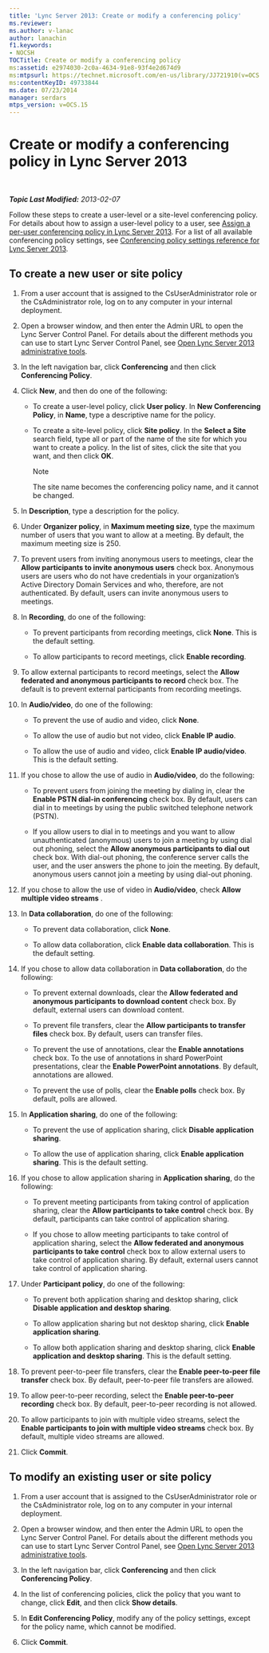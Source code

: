 ```yaml
---
title: 'Lync Server 2013: Create or modify a conferencing policy'
ms.reviewer: 
ms.author: v-lanac
author: lanachin
f1.keywords:
- NOCSH
TOCTitle: Create or modify a conferencing policy
ms:assetid: e2974030-2c0a-4634-91e8-93f4e2d674d9
ms:mtpsurl: https://technet.microsoft.com/en-us/library/JJ721910(v=OCS.15)
ms:contentKeyID: 49733844
ms.date: 07/23/2014
manager: serdars
mtps_version: v=OCS.15
---
```


<div data-xmlns="http://www.w3.org/1999/xhtml">

<div class="topic" data-xmlns="http://www.w3.org/1999/xhtml" data-msxsl="urn:schemas-microsoft-com:xslt" data-cs="https://msdn.microsoft.com/">

<div data-asp="https://msdn2.microsoft.com/asp">

# Create or modify a conferencing policy in Lync Server 2013

</div>

<div id="mainSection">

<div id="mainBody">

<span> </span>

_**Topic Last Modified:** 2013-02-07_

Follow these steps to create a user-level or a site-level conferencing policy. For details about how to assign a user-level policy to a user, see [Assign a per-user conferencing policy in Lync Server 2013](lync-server-2013-assign-a-per-user-conferencing-policy.md). For a list of all available conferencing policy settings, see [Conferencing policy settings reference for Lync Server 2013](lync-server-2013-conferencing-policy-settings-reference.md).

<div>

## To create a new user or site policy

1.  From a user account that is assigned to the CsUserAdministrator role or the CsAdministrator role, log on to any computer in your internal deployment.

2.  Open a browser window, and then enter the Admin URL to open the Lync Server Control Panel. For details about the different methods you can use to start Lync Server Control Panel, see [Open Lync Server 2013 administrative tools](lync-server-2013-open-lync-server-administrative-tools.md).

3.  In the left navigation bar, click **Conferencing** and then click **Conferencing Policy**.

4.  Click **New**, and then do one of the following:
    
      - To create a user-level policy, click **User policy**. In **New Conferencing Policy**, in **Name**, type a descriptive name for the policy.
    
      - To create a site-level policy, click **Site policy**. In the **Select a Site** search field, type all or part of the name of the site for which you want to create a policy. In the list of sites, click the site that you want, and then click **OK**.
        
        <div>
        

        > [!NOTE]  
        > The site name becomes the conferencing policy name, and it cannot be changed.

        
        </div>

5.  In **Description**, type a description for the policy.

6.  Under **Organizer policy**, in **Maximum meeting size**, type the maximum number of users that you want to allow at a meeting. By default, the maximum meeting size is 250.

7.  To prevent users from inviting anonymous users to meetings, clear the **Allow participants to invite anonymous users** check box. Anonymous users are users who do not have credentials in your organization’s Active Directory Domain Services and who, therefore, are not authenticated. By default, users can invite anonymous users to meetings.

8.  In **Recording**, do one of the following:
    
      - To prevent participants from recording meetings, click **None**. This is the default setting.
    
      - To allow participants to record meetings, click **Enable recording**.

9.  To allow external participants to record meetings, select the **Allow federated and anonymous participants to record** check box. The default is to prevent external participants from recording meetings.

10. In **Audio/video**, do one of the following:
    
      - To prevent the use of audio and video, click **None**.
    
      - To allow the use of audio but not video, click **Enable IP audio**.
    
      - To allow the use of audio and video, click **Enable IP audio/video**. This is the default setting.

11. If you chose to allow the use of audio in **Audio/video**, do the following:
    
      - To prevent users from joining the meeting by dialing in, clear the **Enable PSTN dial-in conferencing** check box. By default, users can dial in to meetings by using the public switched telephone network (PSTN).
    
      - If you allow users to dial in to meetings and you want to allow unauthenticated (anonymous) users to join a meeting by using dial out phoning, select the **Allow anonymous participants to dial out** check box. With dial-out phoning, the conference server calls the user, and the user answers the phone to join the meeting. By default, anonymous users cannot join a meeting by using dial-out phoning.

12. If you chose to allow the use of video in **Audio/video**, check **Allow multiple video streams** .

13. In **Data collaboration**, do one of the following:
    
      - To prevent data collaboration, click **None**.
    
      - To allow data collaboration, click **Enable data collaboration**. This is the default setting.

14. If you chose to allow data collaboration in **Data collaboration**, do the following:
    
      - To prevent external downloads, clear the **Allow federated and anonymous participants to download content** check box. By default, external users can download content.
    
      - To prevent file transfers, clear the **Allow participants to transfer files** check box. By default, users can transfer files.
    
      - To prevent the use of annotations, clear the **Enable annotations** check box. To the use of annotations in shard PowerPoint presentations, clear the **Enable PowerPoint annotations**. By default, annotations are allowed.
    
      - To prevent the use of polls, clear the **Enable polls** check box. By default, polls are allowed.

15. In **Application sharing**, do one of the following:
    
      - To prevent the use of application sharing, click **Disable application sharing**.
    
      - To allow the use of application sharing, click **Enable application sharing**. This is the default setting.

16. If you chose to allow application sharing in **Application sharing**, do the following:
    
      - To prevent meeting participants from taking control of application sharing, clear the **Allow participants to take control** check box. By default, participants can take control of application sharing.
    
      - If you chose to allow meeting participants to take control of application sharing, select the **Allow federated and anonymous participants to take control** check box to allow external users to take control of application sharing. By default, external users cannot take control of application sharing.

17. Under **Participant policy**, do one of the following:
    
      - To prevent both application sharing and desktop sharing, click **Disable application and desktop sharing**.
    
      - To allow application sharing but not desktop sharing, click **Enable application sharing**.
    
      - To allow both application sharing and desktop sharing, click **Enable application and desktop sharing**. This is the default setting.

18. To prevent peer-to-peer file transfers, clear the **Enable peer-to-peer file transfer** check box. By default, peer-to-peer file transfers are allowed.

19. To allow peer-to-peer recording, select the **Enable peer-to-peer recording** check box. By default, peer-to-peer recording is not allowed.

20. To allow participants to join with multiple video streams, select the **Enable participants to join with multiple video streams** check box. By default, multiple video streams are allowed.

21. Click **Commit**.

</div>

<div>

## To modify an existing user or site policy

1.  From a user account that is assigned to the CsUserAdministrator role or the CsAdministrator role, log on to any computer in your internal deployment.

2.  Open a browser window, and then enter the Admin URL to open the Lync Server Control Panel. For details about the different methods you can use to start Lync Server Control Panel, see [Open Lync Server 2013 administrative tools](lync-server-2013-open-lync-server-administrative-tools.md).

3.  In the left navigation bar, click **Conferencing** and then click **Conferencing Policy**.

4.  In the list of conferencing policies, click the policy that you want to change, click **Edit**, and then click **Show details**.

5.  In **Edit Conferencing Policy**, modify any of the policy settings, except for the policy name, which cannot be modified.

6.  Click **Commit**.

</div>

</div>

<span> </span>

</div>

</div>

</div>

